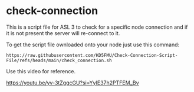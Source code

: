 # check-connection
This is a script file for ASL 3 to check for a specific node connection and if it is not present the server will re-connect to it.

To get the script file ownloaded onto your node just use this command:
```
https://raw.githubusercontent.com/KD5FMU/Check-Connection-Script-File/refs/heads/main/check_connection.sh
```



Use this video for reference. 

https://youtu.be/yv-3tZggcGU?si=YyIE37h2PTFEM_Bv
